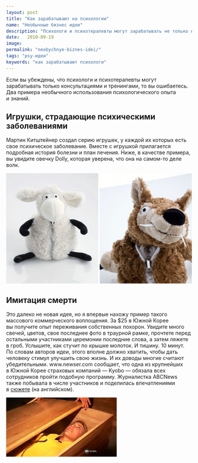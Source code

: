 ```yaml
---
layout: post
title: "Как зарабатывают на психологии"
name: "Необычные бизнес идеи"
description: "Психологи и психотерапевты могут зарабатывать не только консультациями и тренингами."
date:   2010-09-19			 
image:
permalink: "neobychnye-biznes-idei/"
tags: "psy-идеи"
keywords: "как зарабатывают психологи"
---
```


<p>Если вы&nbsp;убеждены, что психологи и&nbsp;психотерапевты могут зарабатывать только консультациями и&nbsp;тренингами, то&nbsp;вы&nbsp;ошибаетесь. Два примера необычного использования психологического опыта и&nbsp;знаний.</p>
<h2>Игрушки, страдающие психическими заболеваниями</h2>
<p>Мартин Китштейнер создал серию игрушек, у&nbsp;каждой их&nbsp;которых есть свое психическое заболевание. Вместе с&nbsp;игрушкой прилагается подробная история болезни и&nbsp;план лечения. Ниже, в&nbsp;качестве примера, вы&nbsp;увидите овечку Dolly, которая уверена, что она на&nbsp;самом-то деле волк.</p>

<img width="250" height="300"  src="/images/dolly_1.jpg" alt="Игрушки, страдающие психическими заболеваниями" />
<img width="250" height="300"  src="/images/dolly_2.jpg" alt="Игрушка, страдающая психическим заболеванием" />
<h2>Имитация смерти</h2>
<p>Это далеко не&nbsp;новая идея, но&nbsp;я&nbsp;впервые нахожу пример такого массового коммерческого воплощения. За&nbsp;$25&nbsp;в Южной Корее вы&nbsp;получите опыт переживания собственных похорон. Увидите много свечей, цветов, свое последнее фото в&nbsp;траурной рамке, прочтете перед остальными участниками церемонии последние слова, а&nbsp;затем ляжете в&nbsp;гроб. Услышите, как стучит по&nbsp;крышке молоток. И&nbsp;тишину.&nbsp;10&nbsp;минут. По&nbsp;словам авторов идеи, этого вполне должно хватить, чтобы дать человеку стимул улучшить свою жизнь. И&nbsp;их&nbsp;доводы многие считают убедительными. www.newser.com сообщает, что одна из&nbsp;крупнейших в&nbsp;Южной Корее страховых компаний&nbsp;— Kyobo&nbsp;— обязала всех сотрудников пройти подобную программу. Журналистка ABCNews также побывала в&nbsp;числе участников и&nbsp;поделилась впечатлениями в&nbsp;<a href="https://www.youtube.com/watch?v=W9vFiCU5wtU">сюжете</a> (на&nbsp;английском).</p>
<img width="300" height="161" src="/images/abc.jpg" alt="Имитация смерти"/>
